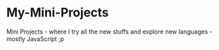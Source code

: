 # My-Mini-Projects
Mini Projects - where I try all the new stuffs and explore new languages - mostly JavaScript ;p
